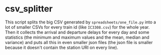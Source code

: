 # csv_splitter

This script splits the big CSV generated by `spreadsheets/one_file.py` into a lot of smaller CSVs for every train id (like `IC3308.csv`) for the whole year. Then it collects the arrival and departure delays for every day and some statistics (the minimum and maximum values and the mean, median and variance) and puts all this in even smaller json files (the json file is smaller because it doesn't contain the station URI on every line).